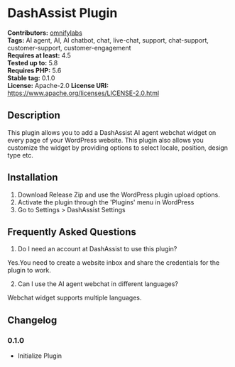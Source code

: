 # DashAssist Plugin #
**Contributors:** [omnifylabs](https://profiles.wordpress.org/omnifylabs/)  
**Tags:** AI agent, AI, AI chatbot, chat, live-chat, support, chat-support, customer-support, customer-engagement  
**Requires at least:** 4.5  
**Tested up to:** 5.8  
**Requires PHP:** 5.6  
**Stable tag:** 0.1.0  
**License:** Apache-2.0
**License URI:** https://www.apache.org/licenses/LICENSE-2.0.html  

## Description ##

This plugin allows you to add a DashAssist AI agent webchat widget on every page of your WordPress website. This plugin also allows you customize the widget by providing options to select locale, position, design type etc.

## Installation ##

1. Download Release Zip and use the WordPress plugin upload options.
2. Activate the plugin through the 'Plugins' menu in WordPress
3. Go to Settings > DashAssist Settings

## Frequently Asked Questions ##

1. Do I need an account at DashAssist to use this plugin?

Yes.You need to create a website inbox and share the credentials for the plugin to work.

2. Can I use the AI agent webchat in different languages?

Webchat widget supports multiple languages.

## Changelog ##

### 0.1.0 ###
- Initialize Plugin